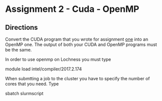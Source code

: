 # Assignment 2 - Cuda - OpenMP

## Directions
Convert the CUDA program that you wrote for assignment [one](./Assignment1) into an
OpenMP one. The output of both your CUDA and OpenMP programs must be the same. 

In order to use openmp on Lochness you must type

module load intel/compiler/2017.2.174

When submtting a job to the cluster you have to specify the number of cores
that you need. Type 

sbatch slurmscript